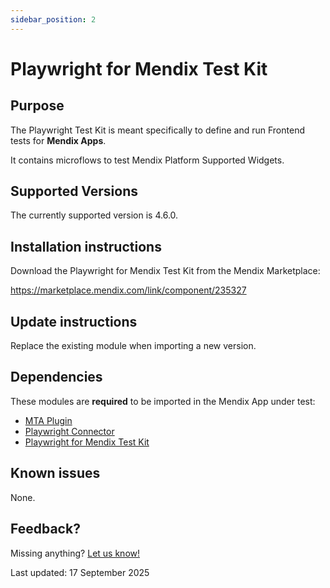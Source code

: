 ```yaml
---
sidebar_position: 2
---
```

# Playwright for Mendix Test Kit

## Purpose

The Playwright Test Kit is meant specifically to define and run Frontend tests for **Mendix Apps**. 

It contains microflows to test Mendix Platform Supported Widgets.

## Supported Versions

The currently supported version is 4.6.0.

## Installation instructions

Download the Playwright for Mendix Test Kit from the Mendix Marketplace:

https://marketplace.mendix.com/link/component/235327

## Update instructions

Replace the existing module when importing a new version. 

## Dependencies

These modules are **required** to be imported in the Mendix App under test:
- [MTA Plugin](tools/mta-plugin)
- [Playwright Connector](tools/playwright-connector)
- [Playwright for Mendix Test Kit](tools/playwright-testkit)

## Known issues

None.

## Feedback?
Missing anything? [Let us know!](mailto:support@menditect.com)

Last updated: 17 September 2025